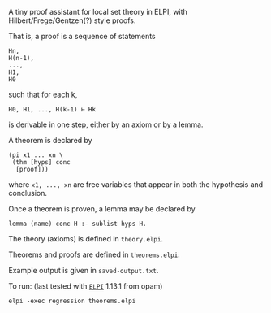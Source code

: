 A tiny proof assistant for local set theory in ELPI, with Hilbert/Frege/Gentzen(?) style proofs.

That is, a proof is a sequence of statements
```
Hn,
H(n-1),
...,
H1,
H0
```
such that for each k,
```
H0, H1, ..., H(k-1) ⊢ Hk
```
is derivable in one step, either by an axiom or by a lemma.

A theorem is declared by
```
(pi x1 ... xn \
 (thm [hyps] conc
  [proof]))
```
where `x1, ..., xn` are free variables that appear in both the hypothesis and conclusion.

Once a theorem is proven, a lemma may be declared by
```
lemma (name) conc H :- sublist hyps H.
```

The theory (axioms) is defined in `theory.elpi`.

Theorems and proofs are defined in `theorems.elpi`.

Example output is given in `saved-output.txt`.


To run: (last tested with [`ELPI`](https://github.com/LPCIC/elpi) 1.13.1 from opam)

```
elpi -exec regression theorems.elpi
```